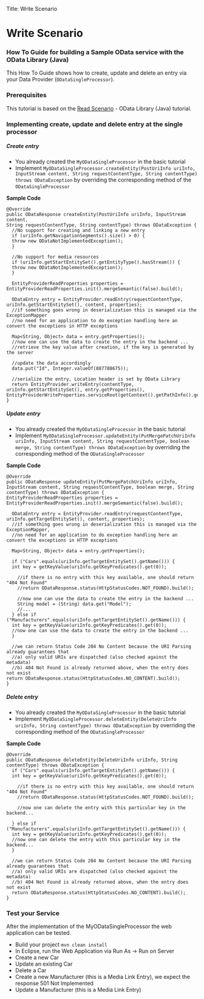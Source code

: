 Title: Write Scenario

# Write Scenario 
### How To Guide for building a Sample OData service with the OData Library (Java)


This How To Guide shows how to create, update and delete an entry via your Data Provider (`ODataSingleProcessor`).

### Prerequisites
This tutorial is based on the [Read Scenario](/doc/odata2/tutorials/basicread.html) - OData Library (Java) tutorial.  
### Implementing create, update and delete entry at the single processor

##### Create entry
- You already created the `MyODataSingleProcessor` in the basic tutorial 
- Implement `MyODataSingleProcessor.createEntity(PostUriInfo uriInfo, InputStream content, String requestContentType, String contentType) throws ODataException` by overriding the corresponding method of the `ODataSingleProcessor` 
  
**Sample Code**

    
    @Override
    public ODataResponse createEntity(PostUriInfo uriInfo, InputStream content, 
    String requestContentType, String contentType) throws ODataException {
      //No support for creating and linking a new entry
      if (uriInfo.getNavigationSegments().size() > 0) {
      throw new ODataNotImplementedException();
      }

      //No support for media resources
      if (uriInfo.getStartEntitySet().getEntityType().hasStream()) {
      throw new ODataNotImplementedException();
      }

      EntityProviderReadProperties properties = EntityProviderReadProperties.init().mergeSemantic(false).build();

      ODataEntry entry = EntityProvider.readEntry(requestContentType, uriInfo.getStartEntitySet(), content, properties);
      //if something goes wrong in deserialization this is managed via the ExceptionMapper
      //no need for an application to do exception handling here an convert the exceptions in HTTP exceptions

      Map<String, Object> data = entry.getProperties();
      //now one can use the data to create the entry in the backend ...
      //retrieve the key value after creation, if the key is generated by the server

      //update the data accordingly
      data.put("Id", Integer.valueOf(887788675));

      //serialize the entry, Location header is set by OData Library
      return EntityProvider.writeEntry(contentType, uriInfo.getStartEntitySet(), entry.getProperties(), EntityProviderWriteProperties.serviceRoot(getContext().getPathInfo().getServiceRoot()).build());
    }


##### Update entry
- You already created the `MyODataSingleProcessor` in the basic tutorial 
- Implement `MyODataSingleProcessor.updateEntity(PutMergePatchUriInfo uriInfo, InputStream content, String requestContentType, boolean merge, String contentType) throws ODataException` by overriding the corresponding method of the `ODataSingleProcessor` 

**Sample Code**

    @Override
    public ODataResponse updateEntity(PutMergePatchUriInfo uriInfo, InputStream content, String requestContentType, boolean merge, String contentType) throws ODataException {
    EntityProviderReadProperties properties = EntityProviderReadProperties.init().mergeSemantic(false).build();

      ODataEntry entry = EntityProvider.readEntry(requestContentType, uriInfo.getTargetEntitySet(), content, properties);
      //if something goes wrong in deserialization this is managed via the ExceptionMapper,
      //no need for an application to do exception handling here an convert the exceptions in HTTP exceptions

      Map<String, Object> data = entry.getProperties();

      if ("Cars".equals(uriInfo.getTargetEntitySet().getName())) {
      int key = getKeyValue(uriInfo.getKeyPredicates().get(0));

        //if there is no entry with this key available, one should return "404 Not Found"
        //return ODataResponse.status(HttpStatusCodes.NOT_FOUND).build();

        //now one can use the data to create the entry in the backend ...
        String model = (String) data.get("Model");
        //...
      } else if ("Manufacturers".equals(uriInfo.getTargetEntitySet().getName())) {
      int key = getKeyValue(uriInfo.getKeyPredicates().get(0));
      //now one can use the data to create the entry in the backend ...
      }

      //we can return Status Code 204 No Content because the URI Parsing already guarantees that
      //a) only valid URIs are dispatched (also checked against the metadata)
      //b) 404 Not Found is already returned above, when the entry does not exist 
    return ODataResponse.status(HttpStatusCodes.NO_CONTENT).build();
    }

##### Delete entry
- You already created the `MyODataSingleProcessor` in the basic tutorial 
- Implement `MyODataSingleProcessor.deleteEntity(DeleteUriInfo uriInfo, String contentType) throws ODataException` by overriding the corresponding method of the `ODataSingleProcessor` 

**Sample Code**

    @Override
    public ODataResponse deleteEntity(DeleteUriInfo uriInfo, String contentType) throws ODataException {
      if ("Cars".equals(uriInfo.getTargetEntitySet().getName())) {
      int key = getKeyValue(uriInfo.getKeyPredicates().get(0));

        //if there is no entry with this key available, one should return "404 Not Found"
        //return ODataResponse.status(HttpStatusCodes.NOT_FOUND).build();

        //now one can delete the entry with this particular key in the backend...

      } else if ("Manufacturers".equals(uriInfo.getTargetEntitySet().getName())) {
      int key = getKeyValue(uriInfo.getKeyPredicates().get(0));
      //now one can delete the entry with this particular key in the backend...
      }

      //we can return Status Code 204 No Content because the URI Parsing already guarantees that
      //a) only valid URIs are dispatched (also checked against the metadata)
      //b) 404 Not Found is already returned above, when the entry does not exist 
      return ODataResponse.status(HttpStatusCodes.NO_CONTENT).build();
    }

### Test your Service

After the implementation of the MyODataSingleProcessor the web application can be tested.

- Build your project `mvn clean install` 
- In Eclipse, run the Web Application via Run As -> Run on Server 
 - Create a new Car 
 - Update an existing Car 
 - Delete a Car 
 - Create a new Manufacturer (this is a Media Link Entry), we expect the response 501 Not Implemented
 - Update a Manufacturer (this is a Media Link Entry) 
     